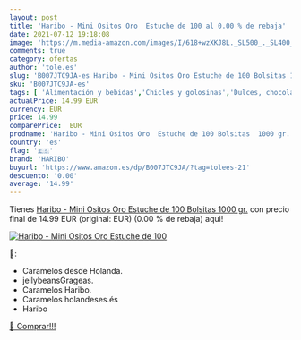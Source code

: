```yaml
---
layout: post
title: 'Haribo - Mini Ositos Oro  Estuche de 100 al 0.00 % de rebaja'
date: 2021-07-12 19:18:08
image: 'https://m.media-amazon.com/images/I/618+wzXKJ8L._SL500_._SL400_.jpg'
comments: true
category: ofertas
author: 'tole.es'
slug: 'B007JTC9JA-es Haribo - Mini Ositos Oro Estuche de 100 Bolsitas 1000 gr.'
sku: 'B007JTC9JA-es'
tags: [ 'Alimentación y bebidas','Chicles y golosinas','Dulces, chocolates y chicles','Golosinas','haribo', ]
actualPrice: 14.99 EUR
currency: EUR
price: 14.99
comparePrice:  EUR
prodname: 'Haribo - Mini Ositos Oro  Estuche de 100 Bolsitas  1000 gr.'
country: 'es'
flag: '🇪🇸'
brand: 'HARIBO'
buyurl: 'https://www.amazon.es/dp/B007JTC9JA/?tag=tolees-21'
descuento: '0.00'
average: '14.99'
---
```


Tienes [Haribo - Mini Ositos Oro  Estuche de 100 Bolsitas  1000 gr.](https://www.amazon.es/dp/B007JTC9JA/?tag=tolees-21) con precio final de  14.99 EUR (original:  EUR) (0.00 %  de rebaja) aqui!

[![Haribo - Mini Ositos Oro  Estuche de 100](https://m.media-amazon.com/images/I/618+wzXKJ8L._SL500_._SL400_.jpg)](https://www.amazon.es/dp/B007JTC9JA/?tag=tolees-21)

🔎:

- Caramelos desde Holanda.
- jellybeansGrageas.
- Caramelos Haribo.
- Caramelos holandeses.és
- Haribo

[🛒 Comprar!!!](https://www.amazon.es/dp/B007JTC9JA/?tag=tolees-21)
